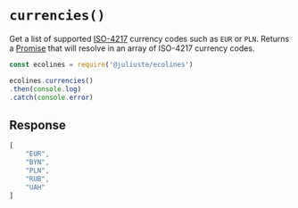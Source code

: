 # `currencies()`

Get a list of supported [ISO-4217](https://en.wikipedia.org/wiki/ISO_4217) currency codes such as `EUR` or `PLN`. Returns a [Promise](https://developer.mozilla.org/en-US/docs/Web/JavaScript/Reference/Global_Objects/promise) that will resolve in an array of ISO-4217 currency codes.

```js
const ecolines = require('@juliuste/ecolines')

ecolines.currencies()
.then(console.log)
.catch(console.error)
```

## Response

```js
[
    "EUR",
    "BYN",
    "PLN",
    "RUB",
    "UAH"
]
```
